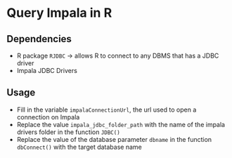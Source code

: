 Query Impala in R
=================

## Dependencies
- R package `RJDBC` -> allows R to connect to any DBMS that has a JDBC driver
- Impala JDBC Drivers

## Usage

- Fill in the variable `impalaConnectionUrl`, the url used to open a connection on Impala
- Replace the value `impala_jdbc_folder_path` with the name of the impala drivers folder in the function `JDBC()`
- Replace the value of the database parameter `dbname` in the function `dbConnect()` with the target database name
